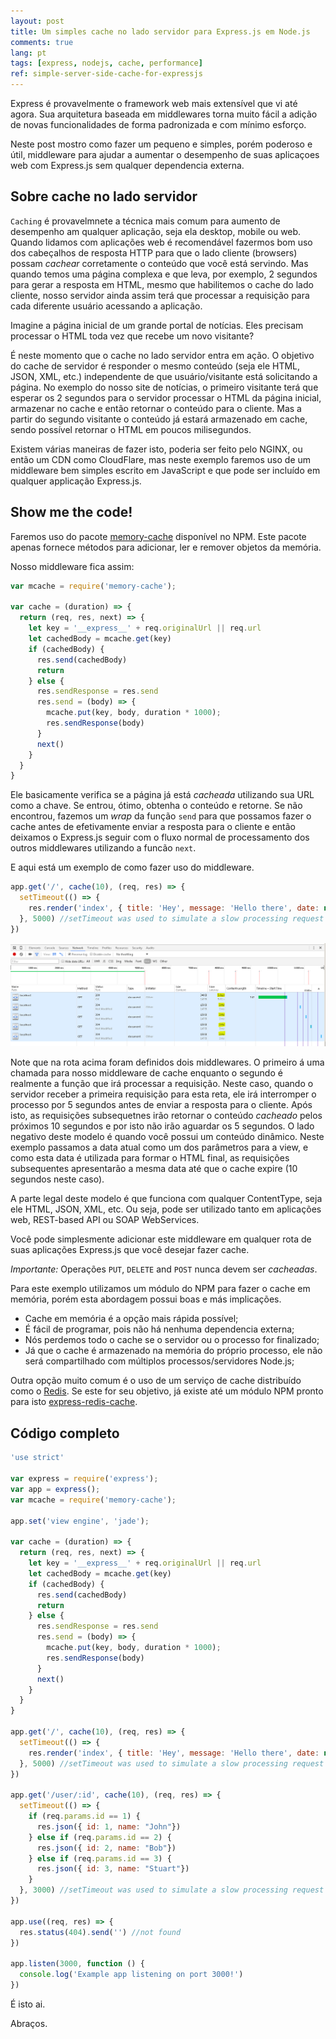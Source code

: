 ```yaml
---
layout: post
title: Um simples cache no lado servidor para Express.js em Node.js
comments: true
lang: pt
tags: [express, nodejs, cache, performance]
ref: simple-server-side-cache-for-expressjs
---
```


Express é provavelmente o framework web mais extensível que vi até agora. Sua arquitetura baseada em middlewares torna muito fácil a adição de novas funcionalidades de forma padronizada e com mínimo esforço.

Neste post mostro como fazer um pequeno e simples, porém poderoso e útil, middleware para ajudar a aumentar o desempenho de suas aplicaçoes web com Express.js sem qualquer dependencia externa.

<!--more-->

## Sobre cache no lado servidor

`Caching` é provavelmnete a técnica mais comum para aumento de desempenho am qualquer aplicação, seja ela desktop, mobile ou web. Quando lidamos com aplicações web é recomendável fazermos bom uso dos cabeçalhos de resposta HTTP para que o lado cliente (browsers) possam *cachear* corretamente o conteúdo que você está servindo. Mas quando temos uma página complexa e que leva, por exemplo, 2 segundos para gerar a resposta em HTML, mesmo que habilitemos o cache do lado cliente, nosso servidor ainda assim terá que processar a requisição para cada diferente usuário acessando a aplicação.

Imagine a página inicial de um grande portal de notícias. Eles precisam processar o HTML toda vez que recebe um novo visitante?

É neste momento que o cache no lado servidor entra em ação. O objetivo do cache de servidor é responder o mesmo conteúdo (seja ele HTML, JSON, XML, etc.) independente de que usuário/visitante está solicitando a página. No exemplo do nosso site de notícias, o primeiro visitante terá que esperar os 2 segundos para o servidor processar o HTML da página inicial, armazenar no cache e então retornar o conteúdo para o cliente. Mas a partir do segundo visitante o conteúdo já estará armazenado em cache, sendo possível retornar o HTML em poucos milisegundos.

Existem várias maneiras de fazer isto, poderia ser feito pelo NGINX, ou então um CDN como CloudFlare, mas neste exemplo faremos uso de um middleware bem simples escrito em JavaScript e que pode ser incluído em qualquer applicação Express.js.

## Show me the code!

Faremos uso do pacote [memory-cache](https://www.npmjs.com/package/memory-cache) disponível no NPM. Este pacote apenas fornece métodos para adicionar, ler e remover objetos da memória.

Nosso middleware fica assim:

~~~javascript
var mcache = require('memory-cache');

var cache = (duration) => {
  return (req, res, next) => {
    let key = '__express__' + req.originalUrl || req.url
    let cachedBody = mcache.get(key)
    if (cachedBody) {
      res.send(cachedBody)
      return
    } else {
      res.sendResponse = res.send
      res.send = (body) => {
        mcache.put(key, body, duration * 1000);
        res.sendResponse(body)
      }
      next()
    }
  }
}
~~~

Ele basicamente verifica se a página já está *cacheada* utilizando sua URL como a chave. Se entrou, ótimo, obtenha o conteúdo e retorne. Se não encontrou, fazemos um *wrap* da função `send` para que possamos fazer o cache antes de efetivamente enviar a resposta para o cliente e então deixamos o Express.js seguir com o fluxo normal de processamento dos outros middlewares utilizando a funcão `next`.

E aqui está um exemplo de como fazer uso do middleware.

~~~javascript
app.get('/', cache(10), (req, res) => {
  setTimeout(() => {
    res.render('index', { title: 'Hey', message: 'Hello there', date: new Date()})
  }, 5000) //setTimeout was used to simulate a slow processing request
})
~~~

![](/public/images/server-side-cache-express.png)

Note que na rota acima foram definidos dois middlewares. O primeiro á uma chamada para nosso middleware de cache enquanto o segundo é realmente a função que irá processar a requisição. Neste caso, quando o servidor receber a primeira requisição para esta reta, ele irá interromper o processo por 5 segundos antes de enviar a resposta para o cliente. Após isto, as requisições subsequetnes irão retornar o conteúdo *cacheado* pelos próximos 10 segundos e por isto não irão aguardar os 5 segundos. O lado negativo deste modelo é quando você possui um conteúdo dinâmico. Neste exemplo passamos a data atual como um dos parâmetros para a view, e como esta data é utilizada para formar o HTML final, as requisições subsequentes apresentarão a mesma data até que o cache expire (10 segundos neste caso).

A parte legal deste modelo é que funciona com qualquer ContentType, seja ele HTML, JSON, XML, etc. Ou seja, pode ser utilizado tanto em aplicações web, REST-based API ou SOAP WebServices.

Você pode simplesmente adicionar este middleware em qualquer rota de suas aplicações Express.js que você desejar fazer cache.

*Importante:* Operações `PUT`, `DELETE` and `POST` nunca devem ser *cacheadas*.

Para este exemplo utilizamos um módulo do NPM para fazer o cache em memória, porém esta abordagem possui boas e más implicações.

- Cache em memória é a opção mais rápida possível;
- É fácil de programar, pois não há nenhuma dependencia externa;
- Nós perdemos todo o cache se o servidor ou o processo for finalizado;
- Já que o cache é armazenado na memória do próprio processo, ele não será compartilhado com múltiplos processos/servidores Node.js;

Outra opção muito comum é o uso de um serviço de cache distribuído como o [Redis](http://redis.io/). Se este for seu objetivo, já existe até um módulo NPM pronto para isto [express-redis-cache](https://www.npmjs.com/package/express-redis-cache).

## Código completo

~~~javascript
'use strict'

var express = require('express');
var app = express();
var mcache = require('memory-cache');

app.set('view engine', 'jade');

var cache = (duration) => {
  return (req, res, next) => {
    let key = '__express__' + req.originalUrl || req.url
    let cachedBody = mcache.get(key)
    if (cachedBody) {
      res.send(cachedBody)
      return
    } else {
      res.sendResponse = res.send
      res.send = (body) => {
        mcache.put(key, body, duration * 1000);
        res.sendResponse(body)
      }
      next()
    }
  }
}

app.get('/', cache(10), (req, res) => {
  setTimeout(() => {
    res.render('index', { title: 'Hey', message: 'Hello there', date: new Date()})
  }, 5000) //setTimeout was used to simulate a slow processing request
})

app.get('/user/:id', cache(10), (req, res) => {
  setTimeout(() => {
    if (req.params.id == 1) {
      res.json({ id: 1, name: "John"})
    } else if (req.params.id == 2) {
      res.json({ id: 2, name: "Bob"})
    } else if (req.params.id == 3) {
      res.json({ id: 3, name: "Stuart"})
    }
  }, 3000) //setTimeout was used to simulate a slow processing request
})

app.use((req, res) => {
  res.status(404).send('') //not found
})

app.listen(3000, function () {
  console.log('Example app listening on port 3000!')
})
~~~

É isto ai.

Abraços.